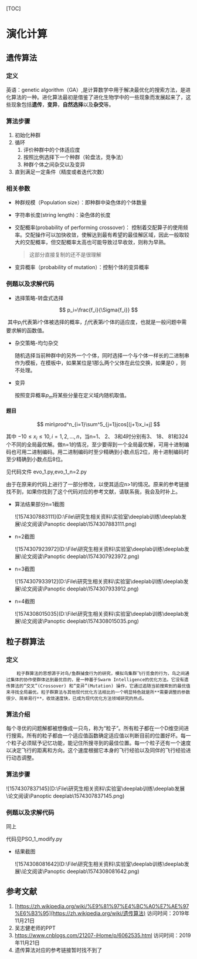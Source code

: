[TOC]

# 演化计算

## 遗传算法

### 定义

英语：genetic algorithm（GA）,是计算数学中用于解决最优化的搜索方法，是进化算法的一种。进化算法最初是借鉴了进化生物学中的一些现象而发展起来了，这些现象包括**遗传**，**变异**，**自然选择**以及**杂交**等。

### 算法步骤

1. 初始化种群
2. 循环
   1. 评价种群中的个体适应度
   2. 按照比例选择下一个种群（轮盘法，竞争法）
   3. 种群个体之间杂交以及变异
3. 直到满足一定条件（精度或者迭代次数）



### 相关参数

- 种群规模（Population size）：即种群中染色体的个体数量

- 字符串长度(string length)：染色体的长度

- 交配概率(probability of performing crossover)： 控制着交配算子的使用频率。交配操作可以加快收敛，使解达到最有希望的最佳解区域，因此一般取较大的交配概率，但交配概率太高也可能导致过早收敛，则称为早熟。 

  >  这部分直接复制的还不是很理解 

- 变异概率（probability of mutation）：控制个体的变异概率

### 例题以及求解代码

- 选择策略-转盘式选择

$$
p_i=\frac{f_i}{\Sigma{f_i}}
$$

​		其中$p_i$代表第$i$个体被选择的概率，$f_i$代表第$i$个体的适应度，也就是一般问题中需要求解的函数值。

- 杂交策略-均匀杂交

  随机选择当前种群中的另外一个个体，同时选择一个与个体一样长的二进制串作为模板，在模板中，如果某位是1那么两个父体在此位交换，如果是0 ，则不处理。

- 变异

  按照变异概率$p_m$将某些分量在定义域内随机取值。

#### 题目

$$
min\prod^n_{i=1}\sum^5_{j=1}jcos[(j+1)x_i+j]
$$

其中 $-10\leq{x_i}\le10,i=1,2,...,n$，当n=1、 2、 3和4时分别有3、 18、 81和324 个不同的全局最优解。做n=1的情况，至少要得到一个全局最优解，可用十进制编码也可用二进制编码。用二进制编码时至少精确到小数点后2位，用十进制编码时至少精确到小数点后8位。  

见代码文件 evo_1.py,evo_1_n=2.py

由于在原来的代码上进行了一部分修改，以使其适应n>1的情况。原来的参考链接找不到，如果你找到了这个代码对应的参考文献，请联系我，我会及时补上。

- 算法结果部分n=1截图

  ![1574307883111](D:\File\研究生相关资料\实验室\deeplab训练\deeplab发展\论文阅读\Panoptic deeplab\1574307883111.png)

- n=2截图

  ![1574307923972](D:\File\研究生相关资料\实验室\deeplab训练\deeplab发展\论文阅读\Panoptic deeplab\1574307923972.png)

- n=3截图

  ![1574307933912](D:\File\研究生相关资料\实验室\deeplab训练\deeplab发展\论文阅读\Panoptic deeplab\1574307933912.png)

- n=4截图

  ![1574308015035](D:\File\研究生相关资料\实验室\deeplab训练\deeplab发展\论文阅读\Panoptic deeplab\1574308015035.png)

## 粒子群算法

### 定义

 		粒子群算法的思想源于对鸟/鱼群捕食行为的研究，模拟鸟集群飞行觅食的行为，鸟之间通过集体的协作使群体达到最优目的，是一种基于Swarm Intelligence的优化方法。它没有遗传算法的“交叉”(Crossover) 和“变异”(Mutation) 操作，它通过追随当前搜索到的最优值来寻找全局最优。粒子群算法与其他现代优化方法相比的一个明显特色就是所**需要调整的参数很少、简单易行**，收敛速度快，已成为现代优化方法领域研究的热点。 

### 算法介绍

​		每个寻优的问题解都被想像成一只鸟，称为“粒子”。所有粒子都在一个D维空间进行搜索。所有的粒子都由一个适应值函数确定适应值以判断目前的位置好坏。每一个粒子必须赋予记忆功能，能记住所搜寻到的最佳位置。每一个粒子还有一个速度以决定飞行的距离和方向。这个速度根据它本身的飞行经验以及同伴的飞行经验进行动态调整。

### 算法步骤

![1574307837145](D:\File\研究生相关资料\实验室\deeplab训练\deeplab发展\论文阅读\Panoptic deeplab\1574307837145.png)

### 例题以及求解代码

同上

代码见PSO_1_modify.py

- 结果截图

  ![1574308081642](D:\File\研究生相关资料\实验室\deeplab训练\deeplab发展\论文阅读\Panoptic deeplab\1574308081642.png)

## 参考文献

1.  [https://zh.wikipedia.org/wiki/%E9%81%97%E4%BC%A0%E7%AE%97%E6%B3%95](https://zh.wikipedia.org/wiki/遗传算法) 访问时间：2019年11月21日
2. 吴志健老师的PPT
3.  https://www.cnblogs.com/21207-iHome/p/6062535.html  访问时间：2019年11月21日
4. 遗传算法对应的参考链接暂时找不到了
